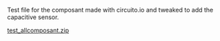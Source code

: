 Test file for the composant made with circuito.io and tweaked to add the capacitive sensor.


[test_allcomposant.zip](https://github.com/DewiBrunet/Tropism/files/7360110/test_allcomposant.zip)
